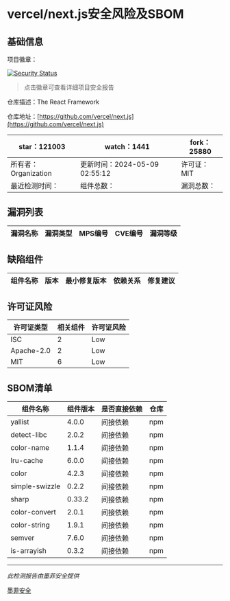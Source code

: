 # vercel/next.js安全风险及SBOM

## 基础信息

项目徽章：

[![Security Status](https://www.murphysec.com/platform3/v31/badge/1788284818955546624.svg)](https://www.murphysec.com/console/report/1692243063919632384/1788284818955546624)

> 点击徽章可查看详细项目安全报告

仓库描述：The React Framework

仓库地址：[https://github.com/vercel/next.js](https://github.com/vercel/next.js)

| star：121003 | watch：1441 | fork：25880 |
| ----------- | -------------- | ------------ |
| 所有者：Organization | 更新时间：2024-05-09 02:55:12 | 许可证：MIT |
| 最近检测时间： | 组件总数： | 漏洞总数： |




## 漏洞列表

| 漏洞名称 | 漏洞类型 | MPS编号 | CVE编号 | 漏洞等级 |
| ------- | ------ | ------- | ------ | ----- |





## 缺陷组件

| 组件名称 | 版本 | 最小修复版本 | 依赖关系 | 修复建议 |
| -------- | ---- | ------------ | -------- | -------- |





## 许可证风险

| 许可证类型 | 相关组件 | 许可证风险 |
| ---------- | -------- | ---------- |
|ISC|2|Low|
|Apache-2.0|2|Low|
|MIT|6|Low|




## SBOM清单

| 组件名称 | 组件版本 | 是否直接依赖 | 仓库 |
| -------- | -------- | ------------ | ---- |
|yallist|4.0.0|间接依赖|npm|
|detect-libc|2.0.2|间接依赖|npm|
|color-name|1.1.4|间接依赖|npm|
|lru-cache|6.0.0|间接依赖|npm|
|color|4.2.3|间接依赖|npm|
|simple-swizzle|0.2.2|间接依赖|npm|
|sharp|0.33.2|间接依赖|npm|
|color-convert|2.0.1|间接依赖|npm|
|color-string|1.9.1|间接依赖|npm|
|semver|7.6.0|间接依赖|npm|
|is-arrayish|0.3.2|间接依赖|npm|


------

*此检测报告由墨菲安全提供*

[墨菲安全](www.murphysec.com)